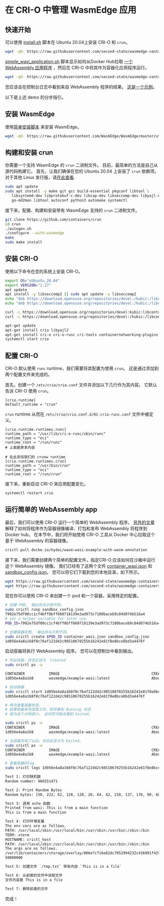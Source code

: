 # 在 CRI-O 中管理 WasmEdge 应用

## 快速开始

可以使用 [install.sh](install.sh) 脚本在 Ubuntu 20.04上安装 CRI-O 和 `crun`。

```bash
wget -qO- https://raw.githubusercontent.com/second-state/wasmedge-containers-examples/main/crio/install.sh | bash
```

[simple_wasi_application.sh](simple_wasi_application.sh) 脚本显示如何从Docker Hub拉取 [一个 WebAssembly 应用程序](../simple_wasi_app.md) ，然后在 CRI-O 中将其作为容器化应用程序运行。

```bash
wget -qO- https://raw.githubusercontent.com/second-state/wasmedge-containers-examples/main/crio/simple_wasi_application.sh | bash
```
您应该会在控制台日志中看到来自 WebAssembly 程序的结果。 [这是一个示例](https://github.com/second-state/wasmedge-containers-examples/runs/4186936596?check_suite_focus=true#step:4:40)。

以下是上述 demo 的分步指引。

## 安装 WasmEdge

使用[简单安装脚本](https://github.com/WasmEdge/WasmEdge/blob/master/docs/install.md) 来安装 WasmEdge。

```bash
wget -qO- https://raw.githubusercontent.com/WasmEdge/WasmEdge/master/utils/install.sh | bash -s -- -p /usr/local
```

## 构建和安装 crun

你需要一个支持 WasmEdge 的 `crun` 二进制文件。 目前，最简单的方法是自己从源代码构建它。 首先，让我们确保在您的 Ubuntu 20.04 上安装了 `crun` 依赖项。
对于其他 Linux 发行版，请[在此查看](https://github.com/containers/crun#readme).

```bash
sudo apt update
sudo apt install -y make git gcc build-essential pkgconf libtool \
   libsystemd-dev libprotobuf-c-dev libcap-dev libseccomp-dev libyajl-dev \
   go-md2man libtool autoconf python3 automake systemctl
```

接下来，配置、构建和安装带有 WasmEdge 支持的 `crun` 二进制文件。

```bash
git clone https://github.com/containers/crun
cd crun
./autogen.sh
./configure --with-wasmedge
make
sudo make install
```

## 安装 CRI-O

使用以下命令在您的系统上安装 CRI-O。

```bash
export OS="xUbuntu_20.04"
export VERSION="1.27"
apt update
apt install -y libseccomp2 || sudo apt update -y libseccomp2
echo "deb https://download.opensuse.org/repositories/devel:/kubic:/libcontainers:/stable/$OS/ /" > /etc/apt/sources.list.d/devel:kubic:libcontainers:stable.list
echo "deb https://download.opensuse.org/repositories/devel:/kubic:/libcontainers:/stable:/cri-o:/$VERSION/$OS/ /" > /etc/apt/sources.list.d/devel:kubic:libcontainers:stable:cri-o:$VERSION.list

curl -L https://download.opensuse.org/repositories/devel:kubic:libcontainers:stable:cri-o:$VERSION/$OS/Release.key | apt-key add -
curl -L https://download.opensuse.org/repositories/devel:/kubic:/libcontainers:/stable/$OS/Release.key | apt-key add -

apt-get update
apt-get install criu libyajl2
apt-get install cri-o cri-o-runc cri-tools containernetworking-plugins
systemctl start crio
```

## 配置 CRI-O

CRI-O 默认使用 `runc` runtime，我们需要将其配置为使用 `crun`。
这是通过添加到两个配置文件来完成的。

首先，创建一个 `/etc/crio/crio.conf` 文件并添加以下几行作为其内容。 它默认告诉 CRI-O 使用 `crun`。


```
[crio.runtime]
default_runtime = "crun"
```

 `crun` runtime 从而在 `/etc/crio/crio.conf.d/01-crio-runc.conf` 文件中被定义。

```
[crio.runtime.runtimes.runc]
runtime_path = "/usr/lib/cri-o-runc/sbin/runc"
runtime_type = "oci"
runtime_root = "/run/runc"
# 上面是原本内容

# 在此添加我们的 crunw runtime 
[crio.runtime.runtimes.crun]
runtime_path = "/usr/bin/crun"
runtime_type = "oci"
runtime_root = "/run/crun"
```

接下来，重新启动 CRI-O 来应用配置变化。

```bash
systemctl restart crio
```

## 运行简单的 WebAssembly app

最后，我们可以使用 CRI-O 运行一个简单的 WebAssembly 程序。
[另外的文章](../simple_wasi_app.md) 解释了如何将程序作为容器镜像编译、打包和发布 WebAssembly
将程序到 Docker hub。
在本节中，我们将开始使用 CRI-O 工具从 Docker 中心拉取这个基于 WebAssembly 的容器镜像。

```bash
crictl pull docke.io/hydai/wasm-wasi-example:with-wasm-annotation
```
接下来，我们需要创建两个简单的配置文件，指定CRI-O 应该如何在沙箱中运行这个 WebAssembly 镜像。 我们已经有了这两个文件 [container_wasi.json](container_wasi.json) 和 [sandbox_config.json](sandbox_config.json)。
您可以将它们下载到您的本地目录，如下所示。

```bash
wget https://raw.githubusercontent.com/second-state/wasmedge-containers-examples/main/crio/sandbox_config.json
wget https://raw.githubusercontent.com/second-state/wasmedge-containers-examples/main/crio/container_wasi.json
```

现在你可以使用 CRI-O 来创建一个 pod 和一个容器，采用特定的配置。 

```bash
# 创建 POD。 输出将与示例不同。
sudo crictl runp sandbox_config.json
7992e75df00cc1cf4bff8bff660718139e3ad973c7180baceb9c84d074b516a4
# Set a helper variable for later use.
POD_ID=7992e75df00cc1cf4bff8bff660718139e3ad973c7180baceb9c84d074b516a4

# 创建容器实例。 输出将与示例不同。
sudo crictl create $POD_ID container_wasi.json sandbox_config.json
1d056e4a8a168f0c76af122d42c98510670255b16242e81f8e8bce8bd3a4476f
```

启动容器将执行 WebAssembly 程序。 您可以在控制台中看到输出。

```bash
# 列出容器，状态应该为 `Created`
sudo crictl ps -a

CONTAINER           IMAGE                                          CREATED              STATE               NAME                     ATTEMPT             POD ID
1d056e4a8a168       wasmedge/example-wasi:latest                   About a minute ago   Created             podsandbox1-wasm-wasi   0                   7992e75df00cc

# 启动容器
sudo crictl start 1d056e4a8a168f0c76af122d42c98510670255b16242e81f8e8bce8bd3a4476f
1d056e4a8a168f0c76af122d42c98510670255b16242e81f8e8bce8bd3a4476f

# 再次查看容器状态。
# 如果容器未完成其工作，您将看到 Running 状态
# 因为这个示例很小。 此时您可能会看到 Exited。

sudo crictl ps -a
CONTAINER           IMAGE                                          CREATED              STATE               NAME                     ATTEMPT             POD ID
1d056e4a8a168       wasmedge/example-wasi:latest                   About a minute ago   Running             podsandbox1-wasm-wasi   0                   7992e75df00cc

# 当容器完成了以后，状态会显示为 Exited。
sudo crictl ps -a
CONTAINER           IMAGE                                          CREATED              STATE               NAME                     ATTEMPT             POD ID
1d056e4a8a168       wasmedge/example-wasi:latest                   About a minute ago   Exited              podsandbox1-wasm-wasi   0                   7992e75df00cc

# 查看容器的log
sudo crictl logs 1d056e4a8a168f0c76af122d42c98510670255b16242e81f8e8bce8bd3a4476f

Test 1: 打印随机数
Random number: 960251471

Test 2: Print Random Bytes
Random bytes: [50, 222, 62, 128, 120, 26, 64, 42, 210, 137, 176, 90, 60, 24, 183, 56, 150, 35, 209, 211, 141, 146, 2, 61, 215, 167, 194, 1, 15, 44, 156, 27, 179, 23, 241, 138, 71, 32, 173, 159, 180, 21, 198, 197, 247, 80, 35, 75, 245, 31, 6, 246, 23, 54, 9, 192, 3, 103, 72, 186, 39, 182, 248, 80, 146, 70, 244, 28, 166, 197, 17, 42, 109, 245, 83, 35, 106, 130, 233, 143, 90, 78, 155, 29, 230, 34, 58, 49, 234, 230, 145, 119, 83, 44, 111, 57, 164, 82, 120, 183, 194, 201, 133, 106, 3, 73, 164, 155, 224, 218, 73, 31, 54, 28, 124, 2, 38, 253, 114, 222, 217, 202, 59, 138, 155, 71, 178, 113]

Test 3: 调用 echo 函数
Printed from wasi: This is from a main function
This is from a main function

Test 4: 打印环境变量
The env vars are as follows.
PATH: /usr/local/sbin:/usr/local/bin:/usr/sbin:/usr/bin:/sbin:/bin
TERM: xterm
HOSTNAME: crictl_host
PATH: /usr/local/sbin:/usr/local/bin:/usr/sbin:/usr/bin:/sbin:/bin
The args are as follows.
/var/lib/containers/storage/overlay/006e7cf16e82dc7052994232c436991f429109edea14a8437e74f601b5ee1e83/merged/wasi_example_main.wasm
50000000

Test 5: 创建文件 `/tmp.txt` 带有内容 `This is in a file`

Test 6: 从前面的文件中读取文件
文件内容是 This is in a file

Test 7: 删除前面的文件
```

完成！
